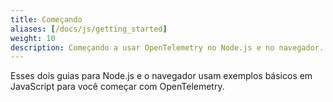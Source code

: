 ```yaml
---
title: Começando
aliases: [/docs/js/getting_started]
weight: 10
description: Começando a usar OpenTelemetry no Node.js e no navegador.
---
```


Esses dois guias para Node.js e o navegador usam exemplos básicos em JavaScript para você começar com OpenTelemetry.
